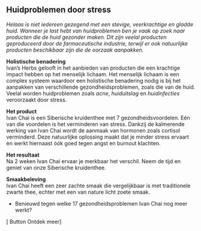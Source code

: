 ## Huidproblemen door stress 

_Helaas is niet iedereen gezegend met een stevige, veerkrachtige en gladde huid. Wanneer je last hebt van huidproblemen ben je vaak op zoek naar producten die de huid gezonder maken. Dit zijn veelal producten geproduceerd door de farmaceutische industrie, terwijl er ook natuurlijke producten beschikbaar zijn die de oorzaak aanpakken._

**Holistische benadering** <br>
Ivan’s Herbs gelooft in het aanbieden van producten die een krachtige impact hebben op het menselijk lichaam. Het menselijk lichaam is een complex systeem waardoor een holistische benadering nodig is bij het aanpakken van verschillende gezondheidsproblemen, zoals die van de huid. Veelal worden huidproblemen zoals _acne_, _huiduitslag_ en _huidinfecties_ veroorzaakt door stress.

**Het product** <br>
Ivan Chai is een Siberische kruidenthee met 7 gezondheidsvoordelen. Eén van die voordelen is het verminderen van stress. Dankzij de kalmerende werking van Ivan Chai wordt de aanmaak van hormonen zoals cortisol verminderd. Deze natuurlijke oplossing maakt dat je minder stress ervaart en werkt hiernaast óók goed tegen angst en burnout klachten. 

**Het resultaat** <br>
Na 2 weken Ivan Chai ervaar je merkbaar het verschil. Neem de tijd en geniet van onze Siberische kruidenthee.

**Smaakbeleving** <br>
Ivan Chai heeft een zeer zachte smaak die vergelijkbaar is met traditionele zwarte thee, echter met een van nature licht zoete smaak.

* Benieuwd tegen welke 17 gezondheidsproblemen Ivan Chai nog meer werkt? 

[ Button Ontdek meer] 





